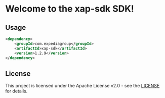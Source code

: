 # Welcome to the xap-sdk SDK!

## Usage
```xml
<dependency>
    <groupId>com.expediagroup</groupId>
    <artifactId>xap-sdk</artifactId>
    <version>1.2.9</version>
</dependency>
```

## License

This project is licensed under the Apache License v2.0 - see the [LICENSE](LICENSE) for details.

